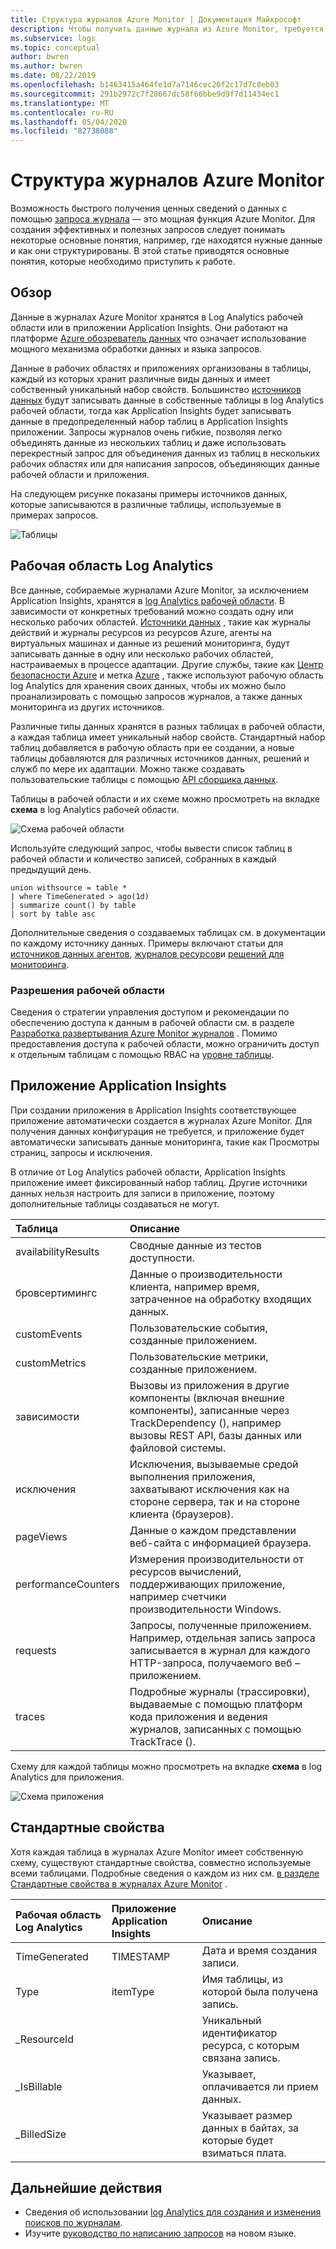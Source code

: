 ```yaml
---
title: Структура журналов Azure Monitor | Документация Майкрософт
description: Чтобы получить данные журнала из Azure Monitor, требуется запрос по журналам.  В этой статье описывается использование новых запросов по журналам в Azure Monitor и приведены основные сведения, которые необходимо знать перед их созданием.
ms.subservice: logs
ms.topic: conceptual
author: bwren
ms.author: bwren
ms.date: 08/22/2019
ms.openlocfilehash: b1463415a464fe1d7a7146cec20f2c17d7c8eb03
ms.sourcegitcommit: 291b2972c7f28667dc58f66bbe9d9f7d11434ec1
ms.translationtype: MT
ms.contentlocale: ru-RU
ms.lasthandoff: 05/04/2020
ms.locfileid: "82738088"
---
```

# <a name="structure-of-azure-monitor-logs"></a>Структура журналов Azure Monitor
Возможность быстрого получения ценных сведений о данных с помощью [запроса журнала](log-query-overview.md) — это мощная функция Azure Monitor. Для создания эффективных и полезных запросов следует понимать некоторые основные понятия, например, где находятся нужные данные и как они структурированы. В этой статье приводятся основные понятия, которые необходимо приступить к работе.

## <a name="overview"></a>Обзор
Данные в журналах Azure Monitor хранятся в Log Analytics рабочей области или в приложении Application Insights. Они работают на платформе [Azure обозреватель данных](/azure/data-explorer/) что означает использование мощного механизма обработки данных и языка запросов.

Данные в рабочих областях и приложениях организованы в таблицы, каждый из которых хранит различные виды данных и имеет собственный уникальный набор свойств. Большинство [источников данных](../platform/data-sources.md) будут записывать данные в собственные таблицы в log Analytics рабочей области, тогда как Application Insights будет записывать данные в предопределенный набор таблиц в Application Insights приложении. Запросы журналов очень гибкие, позволяя легко объединять данные из нескольких таблиц и даже использовать перекрестный запрос для объединения данных из таблиц в нескольких рабочих областях или для написания запросов, объединяющих данные рабочей области и приложения.

На следующем рисунке показаны примеры источников данных, которые записываются в различные таблицы, используемые в примерах запросов.

![Таблицы](media/logs-structure/queries-tables.png)

## <a name="log-analytics-workspace"></a>Рабочая область Log Analytics
Все данные, собираемые журналами Azure Monitor, за исключением Application Insights, хранятся в [log Analytics рабочей области](../platform/manage-access.md). В зависимости от конкретных требований можно создать одну или несколько рабочих областей. [Источники данных](../platform/data-sources.md) , такие как журналы действий и журналы ресурсов из ресурсов Azure, агенты на виртуальных машинах и данные из решений мониторинга, будут записывать данные в одну или несколько рабочих областей, настраиваемых в процессе адаптации. Другие службы, такие как [Центр безопасности Azure](/azure/security-center/) и метка [Azure](/azure/sentinel/) , также используют рабочую область log Analytics для хранения своих данных, чтобы их можно было проанализировать с помощью запросов журналов, а также данных мониторинга из других источников.

Различные типы данных хранятся в разных таблицах в рабочей области, а каждая таблица имеет уникальный набор свойств. Стандартный набор таблиц добавляется в рабочую область при ее создании, а новые таблицы добавляются для различных источников данных, решений и служб по мере их адаптации. Можно также создавать пользовательские таблицы с помощью [API сборщика данных](../platform/data-collector-api.md).

Таблицы в рабочей области и их схеме можно просмотреть на вкладке **схема** в log Analytics рабочей области.

![Схема рабочей области](media/scope/workspace-schema.png)

Используйте следующий запрос, чтобы вывести список таблиц в рабочей области и количество записей, собранных в каждый предыдущий день. 

```Kusto
union withsource = table * 
| where TimeGenerated > ago(1d)
| summarize count() by table
| sort by table asc
```
Дополнительные сведения о создаваемых таблицах см. в документации по каждому источнику данных. Примеры включают статьи для [источников данных агентов](../platform/agent-data-sources.md), [журналов ресурсов](../platform/diagnostic-logs-schema.md)и [решений для мониторинга](../insights/solutions-inventory.md).

### <a name="workspace-permissions"></a>Разрешения рабочей области
Сведения о стратегии управления доступом и рекомендации по обеспечению доступа к данным в рабочей области см. в разделе [Разработка развертывания Azure Monitor журналов](../platform/design-logs-deployment.md) . Помимо предоставления доступа к рабочей области, можно ограничить доступ к отдельным таблицам с помощью RBAC на [уровне таблицы](../platform/manage-access.md#table-level-rbac).

## <a name="application-insights-application"></a>Приложение Application Insights
При создании приложения в Application Insights соответствующее приложение автоматически создается в журналах Azure Monitor. Для получения данных конфигурация не требуется, и приложение будет автоматически записывать данные мониторинга, такие как Просмотры страниц, запросы и исключения.

В отличие от Log Analytics рабочей области, Application Insights приложение имеет фиксированный набор таблиц. Другие источники данных нельзя настроить для записи в приложение, поэтому дополнительные таблицы создаваться не могут. 

| Таблица | Описание | 
|:---|:---|
| availabilityResults   | Сводные данные из тестов доступности.
| бровсертимингс      |     Данные о производительности клиента, например время, затраченное на обработку входящих данных.
| customEvents        | Пользовательские события, созданные приложением.
| customMetrics       | Пользовательские метрики, созданные приложением.
| зависимости        | Вызовы из приложения в другие компоненты (включая внешние компоненты), записанные через TrackDependency (), например вызовы REST API, базы данных или файловой системы. 
| исключения            | Исключения, вызываемые средой выполнения приложения, захватывают исключения как на стороне сервера, так и на стороне клиента (браузеров).
| pageViews           | Данные о каждом представлении веб-сайта с информацией браузера.
| performanceCounters   | Измерения производительности от ресурсов вычислений, поддерживающих приложение, например счетчики производительности Windows.
| requests            | Запросы, полученные приложением. Например, отдельная запись запроса записывается в журнал для каждого HTTP-запроса, получаемого веб – приложением. 
| traces                | Подробные журналы (трассировки), выдаваемые с помощью платформ кода приложения и ведения журналов, записанных с помощью TrackTrace ().


Схему для каждой таблицы можно просмотреть на вкладке **схема** в log Analytics для приложения.

![Схема приложения](media/scope/application-schema.png)

## <a name="standard-properties"></a>Стандартные свойства
Хотя каждая таблица в журналах Azure Monitor имеет собственную схему, существуют стандартные свойства, совместно используемые всеми таблицами. Подробные сведения о каждом из них см. [в разделе Стандартные свойства в журналах Azure Monitor](../platform/log-standard-properties.md) .

| Рабочая область Log Analytics | Приложение Application Insights | Описание |
|:---|:---|:---|
| TimeGenerated | TIMESTAMP  | Дата и время создания записи. |
| Type          | itemType   | Имя таблицы, из которой была получена запись. |
| _ResourceId   |            | Уникальный идентификатор ресурса, с которым связана запись. |
| _IsBillable   |            | Указывает, оплачивается ли прием данных. |
| _BilledSize   |            | Указывает размер данных в байтах, за которые будет взиматься плата. |

## <a name="next-steps"></a>Дальнейшие действия
- Сведения об использовании [log Analytics для создания и изменения поисков по журналам](../log-query/portals.md).
- Изучите [руководство по написанию запросов](../log-query/get-started-queries.md) на новом языке.
